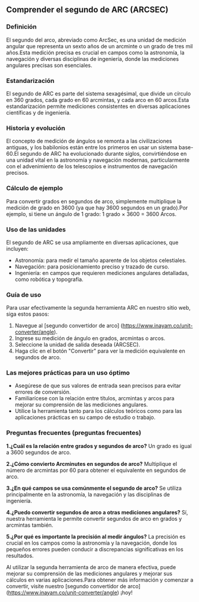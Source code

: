 ## Comprender el segundo de ARC (ARCSEC)

### Definición
El segundo del arco, abreviado como ArcSec, es una unidad de medición angular que representa un sexto años de un arcminte o un grado de tres mil años.Esta medición precisa es crucial en campos como la astronomía, la navegación y diversas disciplinas de ingeniería, donde las mediciones angulares precisas son esenciales.

### Estandarización
El segundo de ARC es parte del sistema sexagésimal, que divide un círculo en 360 grados, cada grado en 60 arcmintas, y cada arco en 60 arcos.Esta estandarización permite mediciones consistentes en diversas aplicaciones científicas y de ingeniería.

### Historia y evolución
El concepto de medición de ángulos se remonta a las civilizaciones antiguas, y los babilonios están entre los primeros en usar un sistema base-60.El segundo de ARC ha evolucionado durante siglos, convirtiéndose en una unidad vital en la astronomía y navegación modernas, particularmente con el advenimiento de los telescopios e instrumentos de navegación precisos.

### Cálculo de ejemplo
Para convertir grados en segundos de arco, simplemente multiplique la medición de grado en 3600 (ya que hay 3600 segundos en un grado).Por ejemplo, si tiene un ángulo de 1 grado:
1 grado × 3600 = 3600 Arcos.

### Uso de las unidades
El segundo de ARC se usa ampliamente en diversas aplicaciones, que incluyen:
- Astronomía: para medir el tamaño aparente de los objetos celestiales.
- Navegación: para posicionamiento preciso y trazado de curso.
- Ingeniería: en campos que requieren mediciones angulares detalladas, como robótica y topografía.

### Guía de uso
Para usar efectivamente la segunda herramienta ARC en nuestro sitio web, siga estos pasos:
1. Navegue al [segundo convertidor de arco] (https://www.inayam.co/unit-converter/angle).
2. Ingrese su medición de ángulo en grados, arcmintas o arcos.
3. Seleccione la unidad de salida deseada (ARCSEC).
4. Haga clic en el botón "Convertir" para ver la medición equivalente en segundos de arco.

### Las mejores prácticas para un uso óptimo
- Asegúrese de que sus valores de entrada sean precisos para evitar errores de conversión.
- Familiarícese con la relación entre títulos, arcmintas y arcos para mejorar su comprensión de las mediciones angulares.
- Utilice la herramienta tanto para los cálculos teóricos como para las aplicaciones prácticas en su campo de estudio o trabajo.

### Preguntas frecuentes (preguntas frecuentes)

**1.¿Cuál es la relación entre grados y segundos de arco?**
Un grado es igual a 3600 segundos de arco.

**2.¿Cómo convierto Arcminutes en segundos de arco?**
Multiplique el número de arcmintas por 60 para obtener el equivalente en segundos de arco.

**3.¿En qué campos se usa comúnmente el segundo de arco?**
Se utiliza principalmente en la astronomía, la navegación y las disciplinas de ingeniería.

**4.¿Puedo convertir segundos de arco a otras mediciones angulares?**
Sí, nuestra herramienta le permite convertir segundos de arco en grados y arcmintas también.

**5.¿Por qué es importante la precisión al medir ángulos?**
La precisión es crucial en los campos como la astronomía y la navegación, donde los pequeños errores pueden conducir a discrepancias significativas en los resultados.

Al utilizar la segunda herramienta de arco de manera efectiva, puede mejorar su comprensión de las mediciones angulares y mejorar sus cálculos en varias aplicaciones.Para obtener más información y comenzar a convertir, visite nuestro [segundo convertidor de arco] (https://www.inayam.co/unit-converter/angle) ¡hoy!